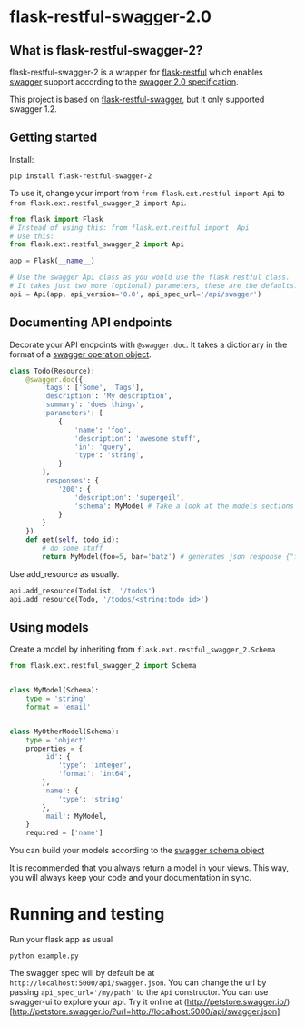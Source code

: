 # flask-restful-swagger-2.0

## What is flask-restful-swagger-2?
flask-restful-swagger-2 is a wrapper for [flask-restful](http://flask-restful.readthedocs.org/en/latest/) which
enables [swagger](http://swagger.io/) support according to the [swagger 2.0 specification](http://swagger.io/specification/).

This project is based on [flask-restful-swagger](https://github.com/rantav/flask-restful-swagger), but it only
supported swagger 1.2.

## Getting started
Install:

```
pip install flask-restful-swagger-2
```

To use it, change your import from `from flask.ext.restful import Api` to `from flask.ext.restful_swagger_2 import Api`.

```python
from flask import Flask
# Instead of using this: from flask.ext.restful import  Api
# Use this:
from flask.ext.restful_swagger_2 import Api

app = Flask(__name__)

# Use the swagger Api class as you would use the flask restful class.
# It takes just two more (optional) parameters, these are the defaults:
api = Api(app, api_version='0.0', api_spec_url='/api/swagger')
```

## Documenting API endpoints
Decorate your API endpoints with `@swagger.doc`. It takes a dictionary in the format of a [swagger operation object](http://swagger.io/specification/#operationObject).

```python
class Todo(Resource):
    @swagger.doc({
        'tags': ['Some', 'Tags'],
        'description': 'My description',
        'summary': 'does things',
        'parameters': [
            {
                'name': 'foo',
                'description': 'awesome stuff',
                'in': 'query',
                'type': 'string',
            }
        ],
        'responses': {
            '200': {
                'description': 'supergeil',
                'schema': MyModel # Take a look at the models sections
            }
        }
    })
    def get(self, todo_id):
        # do some stuff
        return MyModel(foo=5, bar='batz') # generates json response {"foo": 5, "bar": "batz"}
```

Use add_resource as usually.

```python
api.add_resource(TodoList, '/todos')
api.add_resource(Todo, '/todos/<string:todo_id>')
```

## Using models
Create a model by inheriting from `flask.ext.restful_swagger_2.Schema`

```python
from flask.ext.restful_swagger_2 import Schema


class MyModel(Schema):
    type = 'string'
    format = 'email'


class MyOtherModel(Schema):
    type = 'object'
    properties = {
        'id': {
            'type': 'integer',
            'format': 'int64',
        },
        'name': {
            'type': 'string'
        },
        'mail': MyModel,
    }
    required = ['name']
```

You can build your models according to the [swagger schema object](http://swagger.io/specification/#schemaObject)

It is recommended that you always return a model in your views. This way, you will always keep your code and your
documentation in sync.

# Running and testing

Run your flask app as usual

```
python example.py
```

The swagger spec will by default be at `http://localhost:5000/api/swagger.json`. You can change the url by passing
`api_spec_url='/my/path'` to the `Api` constructor. You can use swagger-ui to explore your api. Try it online at
(http://petstore.swagger.io/)[http://petstore.swagger.io/?url=http://localhost:5000/api/swagger.json]